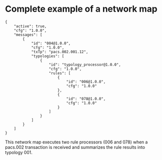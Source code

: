 <!-- SPDX-License-Identifier: Apache-2.0 -->

# Complete example of a network map

```
{
    "active": true,
    "cfg": "1.0.0",
    "messages": [
        {
            "id": "004@1.0.0",
            "cfg": "1.0.0",
            "txTp": "pacs.002.001.12",
            "typologies": [
                {
                    "id": "typology_processor@1.0.0",
                    "cfg": "1.0.0",
                    "rules": [
                        {
                            "id": "006@1.0.0",
                            "cfg": "1.0.0"
                        },
                        {
                            "id": "078@1.0.0",
                            "cfg": "1.0.0"
                        }
                    ]
                }
            ]
        }
    ]
}
```

This network map executes two rule processors (006 and 078) when a pacs.002 transaction is received and summarizes the rule results into typology 001.